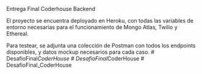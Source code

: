 Entrega Final Coderhouse Backend

El proyecto se encuentra deployado en Heroku, con todas las variables de entorno
necesarias para el funcionamiento de Mongo Atlas, Twilio y Ethereal.

Para testear, se adjunta una colección de Postman con todos los endpoints disponibles,
y datos mockup necesarios para cada caso.
#   D e s a f i o F i n a l _ C o d e r H o u s e  
 #   D e s a f i o F i n a l _ C o d e r H o u s e  
 #   D e s a f i o F i n a l _ C o d e r H o u s e  
 